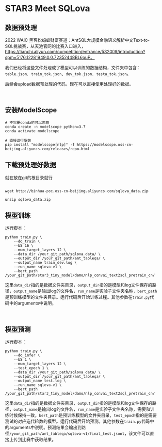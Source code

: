 # STAR3 Meet SQLova

## 数据预处理

2022 WAIC 黑客松蚂蚁财富赛道：AntSQL大规模金融语义解析中文Text-to-SQL挑战赛，从天池官网的比赛入口进入，https://tianchi.aliyun.com/competition/entrance/532009/introduction?spm=5176.12281949.0.0.72352448BL6ouP。

我们已经将这些文件处理成了模型可以训练的数据结构，文件夹中包含：`table.json, train_tok.json, dev_tok.json, testa_tok.json`。

后续会upload数据预处理的代码。现在可以直接使用处理好的数据。

<br>

## 安装ModelScope

```
# 不需要conda的可以忽略
conda create -n modelscope python=3.7
conda activate modelscope

# 直接运行安装
pip install "modelscope[nlp]" -f https://modelscope.oss-cn-beijing.aliyuncs.com/releases/repo.html
```

## 下载预处理好数据

就在放在git的根目录就行

```

wget http://binhua-poc.oss-cn-beijing.aliyuncs.com/sqlova_data.zip

unzip sqlova_data.zip

```

## 模型训练

运行脚本：

```
python train.py \
    --do_train \
    --bS 16 \
    --num_target_layers 12 \
    --data_dir /your_git_path/sqlova_data/ \
    --output_dir /your_git_path/ant_tableqa/ \
    --output_name train_dev.log \
    --run_name sqlova-v1 \
    --bert_path /your_git_path/star3_tiny_model/damo/nlp_convai_text2sql_pretrain_cn/
```

这里`data_dir`指的是数据文件夹目录，`output_dir`指的是模型和log文件保存的路径，`output_name`是输出log的文件名，`run_name`是实验子文件夹名称，`bert_path`是预训练模型的文件夹目录。运行代码后开始训练过程。其他参数在`train.py`代码中的arguments中说明。

<br>

## 模型预测

运行脚本：

```
python train.py \
    --do_infer \
    --bS 1 \
    --num_target_layers 12 \
    --test_epoch 1 \
    --data_dir /your_git_path/sqlova_data/ \
    --output_dir /your_git_path/ant_tableqa/ \
    --output_name test.log \
    --run_name sqlova-v1 \
    --bert_path /your_git_path/star3_tiny_model/damo/nlp_convai_text2sql_pretrain_cn/
```

这里`data_dir`指的是数据文件夹目录，`output_dir`指的是模型和log文件保存的路径，`output_name`是输出log的文件名，`run_name`是实验子文件夹名称，需要和训练时候保持一致，`bert_path`是预训练模型的文件夹目录，`test_epoch`指的是需要测试的对应迭代轮数的模型。运行代码后开始预测。其他参数在`train.py`代码中的arguments中说明。预测结果会输出到路径`/your_git_path/ant_tableqa/sqlova-v1/final_test.jsonl`，该文件可以直接上传到比赛中获取结果。
